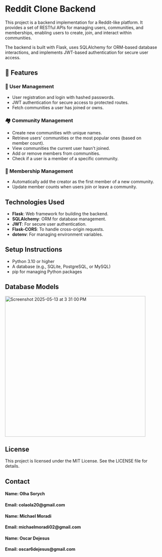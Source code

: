 <div>
  <h1> Reddit Clone Backend </h1>
  <p>
    This project is a backend implementation for a Reddit-like platform. It provides a set of RESTful APIs for managing users, communities, and memberships, enabling users to create, join, and interact within communities.
  </p>
  <p>
    The backend is built with Flask, uses SQLAlchemy for ORM-based database interactions, and implements JWT-based authentication for secure user access.
  </p>
</div>

<div>
  <h2>🔧 Features</h2>
  <h3>👤 User Management</h3>
  <ul>
    <li>User registration and login with hashed passwords.</li>
    <li>JWT authentication for secure access to protected routes.</li>
    <li>Fetch communities a user has joined or owns.</li>
  </ul>
  
  <h3>🏘️ Community Management</h3>
  <ul>
    <li>Create new communities with unique names.</li>
    <li>Retrieve users' communities or the most popular ones (based on member count).</li>
    <li>View communities the current user hasn't joined.</li>
    <li>Add or remove members from communities.</li>
    <li>Check if a user is a member of a specific community.</li>
  </ul>
  
  <h3>🤝 Membership Management</h3>
  <ul>
    <li>Automatically add the creator as the first member of a new community.</li>
    <li>Update member counts when users join or leave a community.</li>
  </ul>
</div>
<div>
  <h2>Technologies Used</h2>
  <ul>
    <li><b>Flask</b>: Web framework for building the backend.</li>
    <li><b>SQLAlchemy</b>: ORM for database management.</li>
    <li><b>JWT</b>: For secure user authentication.</li>
    <li><b>Flask-CORS</b>: To handle cross-origin requests.</li>
    <li><b>dotenv</b>: For managing environment variables.</li>
  </ul>
</div>
<div>
  <h2>Setup Instructions</h2>
  <ul>
    <li>Python 3.10 or higher</li>
    <li>A database (e.g., SQLite, PostgreSQL, or MySQL)</li>
    <li>pip for managing Python packages</li>
  </ul>
</div>
<div>
  <h2>Database Models</h2>
  <img width="464" alt="Screenshot 2025-05-13 at 3 31 00 PM" src="https://github.com/user-attachments/assets/9dfcdc85-d701-476c-b98b-95fc70b7cc3b" />
</div>
<div>
  <h2>License</h2>
  <p>
    This project is licensed under the MIT License. See the LICENSE file for details.
  </p>
</div>
<div>
  <h2>Contact</h2>
  <p>
    <h4><b>Name</b>: Olha Sorych</h4>
    <h4><b>Email</b>: colaola20@gmail.com</h4>
  </p>
  <p>
    <h4><b>Name</b>: Michael Moradi</h4>
    <h4><b>Email</b>: michaelmoradi02@gmail.com</h4>
  </p>
  <p>
    <h4><b>Name</b>: Oscar Dejesus</h4>
    <h4><b>Email</b>: oscar6dejesus@gmail.com</h4>  
  </p>
</div>

